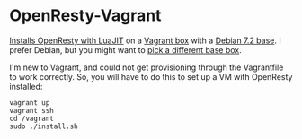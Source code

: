 OpenResty-Vagrant
===

[Installs OpenResty with LuaJIT](http://openresty.org/#Installation) on a [Vagrant box](http://www.vagrantup.com/) with a [Debian 7.2 base](http://www.debian.org/News/2013/20131012). I prefer Debian, but you might want to [pick a different base box](vagrantbox.es).

I'm new to Vagrant, and could not get provisioning through the Vagrantfile to work correctly. So, you will have to do this to set up a VM with OpenResty installed:

    vagrant up
    vagrant ssh
    cd /vagrant
    sudo ./install.sh

